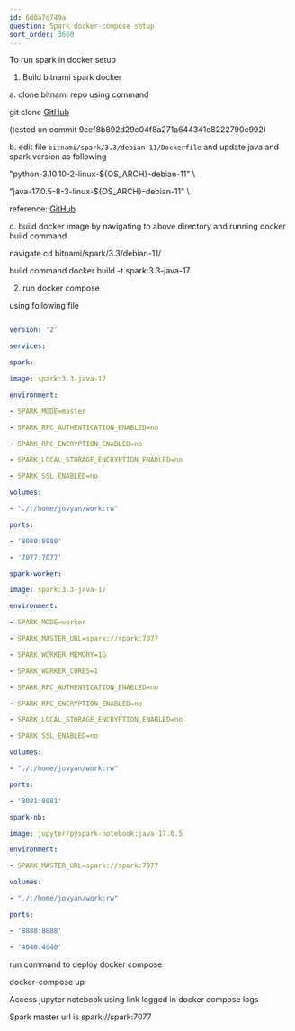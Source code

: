 ```yaml
---
id: 6d0a7d749a
question: Spark docker-compose setup
sort_order: 3660
---
```


To run spark in docker setup

1. Build bitnami spark docker

a. clone bitnami repo using command

git clone [GitHub](https://github.com/bitnami/containers.git)

(tested on commit 9cef8b892d29c04f8a271a644341c8222790c992)

b. edit file `bitnami/spark/3.3/debian-11/Dockerfile` and update java and spark version as following

"python-3.10.10-2-linux-${OS_ARCH}-debian-11" \

"java-17.0.5-8-3-linux-${OS_ARCH}-debian-11" \

reference: [GitHub](https://github.com/bitnami/containers/issues/13409)

c. build docker image by navigating to above directory and running docker build command

navigate cd bitnami/spark/3.3/debian-11/

build command docker build -t spark:3.3-java-17 .

2. run docker compose

using following file

```yaml docker-compose.yml

version: '2'

services:

spark:

image: spark:3.3-java-17

environment:

- SPARK_MODE=master

- SPARK_RPC_AUTHENTICATION_ENABLED=no

- SPARK_RPC_ENCRYPTION_ENABLED=no

- SPARK_LOCAL_STORAGE_ENCRYPTION_ENABLED=no

- SPARK_SSL_ENABLED=no

volumes:

- "./:/home/jovyan/work:rw"

ports:

- '8080:8080'

- '7077:7077'

spark-worker:

image: spark:3.3-java-17

environment:

- SPARK_MODE=worker

- SPARK_MASTER_URL=spark://spark:7077

- SPARK_WORKER_MEMORY=1G

- SPARK_WORKER_CORES=1

- SPARK_RPC_AUTHENTICATION_ENABLED=no

- SPARK_RPC_ENCRYPTION_ENABLED=no

- SPARK_LOCAL_STORAGE_ENCRYPTION_ENABLED=no

- SPARK_SSL_ENABLED=no

volumes:

- "./:/home/jovyan/work:rw"

ports:

- '8081:8081'

spark-nb:

image: jupyter/pyspark-notebook:java-17.0.5

environment:

- SPARK_MASTER_URL=spark://spark:7077

volumes:

- "./:/home/jovyan/work:rw"

ports:

- '8888:8888'

- '4040:4040'

```

run command to deploy docker compose

docker-compose up

Access jupyter notebook using link logged in docker compose logs

Spark master url is spark://spark:7077

